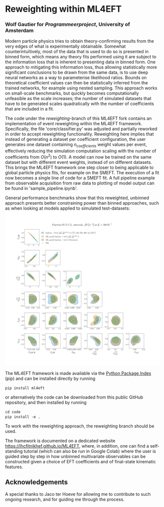 # Reweighting within ML4EFT
### Wolf Gautier for *Programmeerproject*, University of Amsterdam
Modern particle physics tries to obtain theory-confirming results from the very edges of what is experimentally obtainable. Somewhat counterintuïtively, most of the data that is used to do so is presented in binned form, which means any theory fits performed using it are subject to the information loss that is inherent to presenting data in binned form. One approach to mitigating this information loss, thus allowing statistically more significant conclusions to be drawn from the same data, is to use deep neural networks as a way to parameterise likelihood ratios. Bounds on theoretical coefficient values can then be statistically inferred from the trained networks, for example using nested sampling. This approach works on small-scale benchmarks, but quickly becomes computationally unfeasible as the scale increases; the number of simulated datasets that have to be generated scales quadratically with the number of coefficients that are included in a fit. 

The code under the *reweighting*-branch of this ML4EFT fork contains an implementation of event reweighting within the ML4EFT framework. Specifically, the file 'core/classifier.py' was adjusted and partially reworked in order to accept reweighting functionality. Reweighting here implies that instead of generating a dataset per coefficient configuration, the user generates one dataset containing $n_{coefficients}$ weight values per event, effectively reducing the simulation computation scaling with the number of coefficients from $O(n^2)$ to $O(1)$. A model can now be trained on the same dataset but with different event weights, instead of on different datasets. This brings the ML4EFT framework one step closer to being applicable to global particle physics fits, for example on the SMEFT. The execution of a fit now becomes a single line of code for a SMEFT fit. A full pipeline example from observable acquisition from raw data to plotting of model output can be found in 'sample_pipeline.ipynb'.

General performance benchmarks show that this reweighted, unbinned approach presents better constraining power than binned approaches, such as when looking at models applied to simulated test-datasets:
![posterior plot](q_bh2f_nh2f_nh8f.png)

The ML4EFT framework is made available via the [Python Package Index](https://pypi.org/project/ml4eft/) (pip) and can be installed directly 
by running

```shell
pip install ml4eft
```

or alternatively the code can be downloaded from this public GitHub repository, and then installed by running

```shell
cd code
pip install -e .
```  
To work with the reweighting approach, the reweighting branch should be used.

The framework is documented on a dedicated website https://lhcfitnikhef.github.io/ML4EFT, where, in addition, one can find a self-standing tutorial (which can also be run in Google Colab) where the user is guided step by step in how unbinned multivariate observables can be constructed given a choice of EFT coefficients and of final-state kinematic features.

## Acknowledgements
A special thanks to Jaco ter Hoeve for allowing me to contribute to such ongoing research, and for guiding me through the process.
